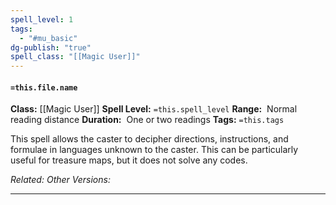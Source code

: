 ```yaml
---
spell_level: 1
tags:
  - "#mu_basic"
dg-publish: "true"
spell_class: "[[Magic User]]"
---
```

#### `=this.file.name`

**Class:** [[Magic User]]
**Spell Level:** `=this.spell_level`
**Range:**  Normal reading distance
**Duration:**  One or two readings
**Tags:** `=this.tags`

This spell allows the caster to decipher directions, instructions, and formulae in languages unknown to the caster. This can be particularly useful for treasure maps, but it does not solve any codes.

*Related:*
*Other Versions:*
___

